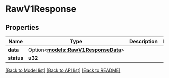 # RawV1Response

## Properties

Name | Type | Description | Notes
------------ | ------------- | ------------- | -------------
**data** | Option<[**models::RawV1ResponseData**](RawV1ResponseData.md)> |  | 
**status** | **u32** |  | 

[[Back to Model list]](../README.md#documentation-for-models) [[Back to API list]](../README.md#documentation-for-api-endpoints) [[Back to README]](../README.md)


